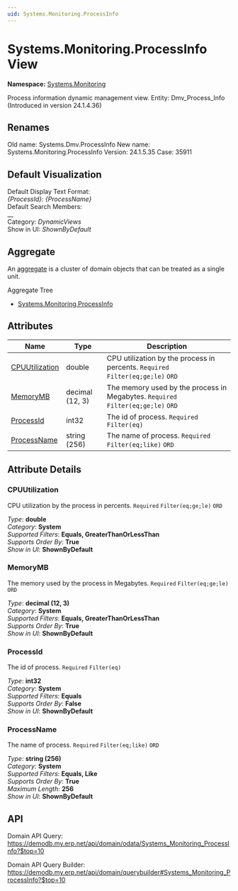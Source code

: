 ```yaml
---
uid: Systems.Monitoring.ProcessInfo
---
```

# Systems.Monitoring.ProcessInfo View

**Namespace:** [Systems.Monitoring](Systems.Monitoring.md)  

Process information dynamic management view. Entity: Dmv_Process_Info (Introduced in version 24.1.4.36)

## Renames

Old name: Systems.Dmv.ProcessInfo 
New name: Systems.Monitoring.ProcessInfo 
Version: 24.1.5.35 
Case: 35911 



## Default Visualization
Default Display Text Format:  
_{ProcessId}: {ProcessName}_  
Default Search Members:  
__  
Category:  _DynamicViews_  
Show in UI:  _ShownByDefault_  

## Aggregate
An [aggregate](https://docs.erp.net/tech/advanced/concepts/aggregates.html) is a cluster of domain objects that can be treated as a single unit.  

Aggregate Tree  
* [Systems.Monitoring.ProcessInfo](Systems.Monitoring.ProcessInfo.md)  

## Attributes

| Name | Type | Description |
| ---- | ---- | --- |
| [CPUUtilization](Systems.Monitoring.ProcessInfo.md#cpuutilization) | double | CPU utilization by the process in percents. `Required` `Filter(eq;ge;le)` `ORD` 
| [MemoryMB](Systems.Monitoring.ProcessInfo.md#memorymb) | decimal (12, 3) | The memory used by the process in Megabytes. `Required` `Filter(eq;ge;le)` `ORD` 
| [ProcessId](Systems.Monitoring.ProcessInfo.md#processid) | int32 | The id of process. `Required` `Filter(eq)` 
| [ProcessName](Systems.Monitoring.ProcessInfo.md#processname) | string (256) | The name of process. `Required` `Filter(eq;like)` `ORD` 


## Attribute Details

### CPUUtilization

CPU utilization by the process in percents. `Required` `Filter(eq;ge;le)` `ORD`

_Type_: **double**  
_Category_: **System**  
_Supported Filters_: **Equals, GreaterThanOrLessThan**  
_Supports Order By_: **True**  
_Show in UI_: **ShownByDefault**  

### MemoryMB

The memory used by the process in Megabytes. `Required` `Filter(eq;ge;le)` `ORD`

_Type_: **decimal (12, 3)**  
_Category_: **System**  
_Supported Filters_: **Equals, GreaterThanOrLessThan**  
_Supports Order By_: **True**  
_Show in UI_: **ShownByDefault**  

### ProcessId

The id of process. `Required` `Filter(eq)`

_Type_: **int32**  
_Category_: **System**  
_Supported Filters_: **Equals**  
_Supports Order By_: **False**  
_Show in UI_: **ShownByDefault**  

### ProcessName

The name of process. `Required` `Filter(eq;like)` `ORD`

_Type_: **string (256)**  
_Category_: **System**  
_Supported Filters_: **Equals, Like**  
_Supports Order By_: **True**  
_Maximum Length_: **256**  
_Show in UI_: **ShownByDefault**  


## API

Domain API Query:
<https://demodb.my.erp.net/api/domain/odata/Systems_Monitoring_ProcessInfo?$top=10>

Domain API Query Builder:
<https://demodb.my.erp.net/api/domain/querybuilder#Systems_Monitoring_ProcessInfo?$top=10>

